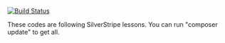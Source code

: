 [![Build Status](https://travis-ci.org/lili0allen/ss_tutorial.svg?branch=master)](https://travis-ci.org/lili0allen/ss_tutorial)

These codes are following SilverStripe lessons. You can run "composer update" to get all.